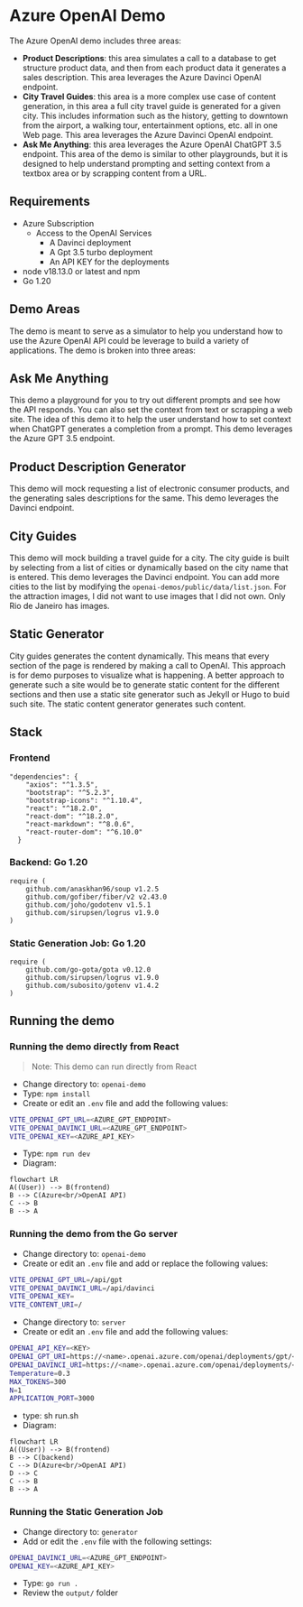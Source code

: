 # Azure OpenAI Demo

The Azure OpenAI demo includes three areas: 

- **Product Descriptions**: this area simulates a call to a database to get structure product data, and then from each product data it generates a sales description. This area leverages the Azure Davinci OpenAI endpoint.
- **City Travel Guides**: this area is a more complex use case of content generation, in this area a full city travel guide is generated for a given city. This includes information such as the history, getting to downtown from the airport, a walking tour, entertainment options, etc. all in one Web page.  This area leverages the Azure Davinci OpenAI endpoint.
- **Ask Me Anything**:  this area leverages the Azure OpenAI ChatGPT 3.5 endpoint. This area of the demo is similar to other playgrounds, but it is designed to help understand prompting and setting context from a textbox area or by scrapping content from a URL.

## Requirements

- Azure Subscription
  - Access to the OpenAI Services
    - A Davinci deployment
    - A Gpt 3.5 turbo deployment
    - An API KEY for the deployments
- node v18.13.0 or latest and npm
- Go 1.20

## Demo Areas

The demo is meant to serve as a simulator to help you understand how to use the Azure OpenAI API could be leverage to build a variety of applications. The demo is broken into three areas:

## Ask Me Anything

This demo a playground for you to try out different prompts and see how the API responds. You can also set the context from text or scrapping a web site. The idea of this demo it to help the user understand how to set context when ChatGPT generates a completion from a prompt. This demo leverages the Azure GPT 3.5 endpoint.

## Product Description Generator

This demo will mock requesting a list of electronic consumer products, and the generating sales descriptions for the same. This demo leverages the Davinci endpoint.

## City Guides

This demo will mock building a travel guide for a city. The city guide is built by selecting from a list of cities or dynamically based on the city name that is entered. This demo leverages the Davinci endpoint. You can add more cities to the list by modifying the `openai-demos/public/data/list.json`. For the attraction images, I did not want to use images that I did not own. Only Rio de Janeiro has images.

## Static Generator

City guides generates the content dynamically. This means that every section of the page is rendered by making a call to OpenAI. This approach is for demo purposes to visualize what is happening. A better approach to generate such a site would be to generate static content for the different sections and then use a static site generator such as Jekyll or Hugo to buid such site. The static content generator generates such content.

## Stack

### Frontend

```text
"dependencies": {
    "axios": "^1.3.5",
    "bootstrap": "^5.2.3",
    "bootstrap-icons": "^1.10.4",
    "react": "^18.2.0",
    "react-dom": "^18.2.0",
    "react-markdown": "^8.0.6",
    "react-router-dom": "^6.10.0"
  }
```

### Backend: Go 1.20

```text
require (
	github.com/anaskhan96/soup v1.2.5
	github.com/gofiber/fiber/v2 v2.43.0
	github.com/joho/godotenv v1.5.1
	github.com/sirupsen/logrus v1.9.0
)
```

### Static Generation Job: Go 1.20

```text
require (
	github.com/go-gota/gota v0.12.0
	github.com/sirupsen/logrus v1.9.0
	github.com/subosito/gotenv v1.4.2
)
```

## Running the demo

### Running the demo directly from React

> Note: This demo can run directly from React

- Change directory to: `openai-demo`
- Type: `npm install`
- Create or edit an `.env` file and add the following values:

```bash
VITE_OPENAI_GPT_URL=<AZURE_GPT_ENDPOINT>
VITE_OPENAI_DAVINCI_URL=<AZURE_GPT_ENDPOINT>
VITE_OPENAI_KEY=<AZURE_API_KEY>
```

- Type: `npm run dev`
- Diagram:
```mermaid
flowchart LR
A((User)) --> B(frontend)
B --> C(Azure<br/>OpenAI API)
C --> B
B --> A
```
### Running the demo from the Go server

- Change directory to: `openai-demo`
- Create or edit an `.env` file and add or replace the following values:

```bash
VITE_OPENAI_GPT_URL=/api/gpt
VITE_OPENAI_DAVINCI_URL=/api/davinci
VITE_OPENAI_KEY=
VITE_CONTENT_URI=/
```

- Change directory to: `server`
- Create or edit an `.env` file and add the following values:

```bash
OPENAI_API_KEY=<KEY>
OPENAI_GPT_URI=https://<name>.openai.azure.com/openai/deployments/gpt/<gpt-deployment-name>/completions?api-version=2023-03-15-preview
OPENAI_DAVINCI_URI=https://<name>.openai.azure.com/openai/deployments/<davinci-deployment-name>/completions?api-version=2022-12-01
Temperature=0.3
MAX_TOKENS=300
N=1
APPLICATION_PORT=3000
```

- type: sh run.sh
- Diagram:
```mermaid
flowchart LR
A((User)) --> B(frontend)
B --> C(backend)
C --> D(Azure<br/>OpenAI API)
D --> C
C --> B
B --> A
```

### Running the Static Generation Job

- Change directory to: `generator`
- Add or edit the `.env` file with the following settings:

```bash
OPENAI_DAVINCI_URL=<AZURE_GPT_ENDPOINT>
OPENAI_KEY=<AZURE_API_KEY>
```

- Type: `go run .`
- Review the `output/` folder
